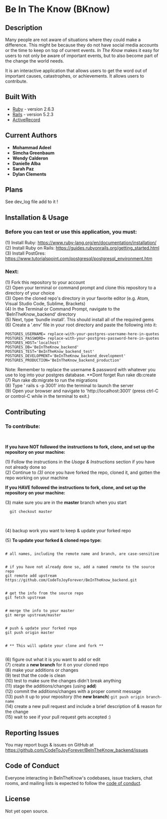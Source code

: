 # Be In The Know (BKnow)

## Description
Many people are not aware of situations where they could make a difference. This might be because they do not have social media accounts or the time to keep on top of current events. *In The Know* makes it easy for users to not only be aware of important events, but to also become part of the change the world needs.

It is an interactive application that allows users to get the word out of important causes, catastrophes, or achievements. It allows users to contribute.

## Built With

* [Ruby](https://www.ruby-lang.org/en/) - version 2.6.3
* [Rails](https://guides.rubyonrails.org/) - version 5.2.3
* [ActiveRecord](https://guides.rubyonrails.org/active_record_basics.html)


## Current Authors

* **Mohammad Adeel**
* **Simcha Greenbaum**
* **Wendy Calderon**
* **Danielle Alba**
* **Sarah Paz**
* **Dylan Clements**



## Plans
See dev_log file add to it !

## Installation & Usage

### Before you can test or use this application, you must:

(1) Install Ruby: https://www.ruby-lang.org/en/documentation/installation/ <br />
(2) Install Ruby on Rails: https://guides.rubyonrails.org/getting_started.html <br />
(3) Install PostGres: https://www.tutorialspoint.com/postgresql/postgresql_environment.htm <br />

### Next:

(1) Fork this repository to your account <br />
(2) Open your terminal or command prompt and clone this repository to a directory of your choice <br />
(3) Open the cloned repo's directory in your favorite editor (e.g. Atom, Visual Studio Code, Sublime, Brackets) <br />
(4) In the Terminal or Command Prompt, navigate to the 'BeInTheKnow_backend' directory <br />
(5) Next, type 'bundle install'. This should install all of the required gems <br />
(6) Create a '.env' file in your root directory and paste the following into it:

```
POSTGRES_USERNAME= replace-with-your-postgres-username-here-in-quotes
POSTGRES_PASSWORD= replace-with-your-postgres-password-here-in-quotes
POSTGRES_HOST='localhost'
POSTGRES_DB='BeInTheKnow_backend'
POSTGRES_TEST='BeInTheKnow_backend_test'
POSTGRES_DEVELOPMENT='BeInTheKnow_backend_development'
POSTGRES_PRODUCTION='BeInTheKnow_backend_production'
```

Note: Remember to replace the username & password with whatever you use to log into your postgres database.
**Dont forget Run rake db:create 
(7) Run rake db:migrate to run the migrations <br />
(8) Type ' rails s -p 3001' into the terminal to launch the server <br />
(9) Open your browser and navigate to 'http://localhost:3001' (press ctrl-C or control-C while in the terminal to exit.)<br />

## Contributing

### To contribute: <br />
<br />

**If you have NOT followed the instructions to fork, clone, and set up the repository on your machine:**

(1) Follow the instructions in the *Usage & Instructions* section if you have not already done so <br />
(2) Continue to *(3)* once you have forked the repo, cloned it, and gotten the repo working on your machine <br />


**If you HAVE followed the instructions to fork, clone, and set up the repository on your machine:**

(3) make sure you are in the **master** branch when you start<br />
```
  git checkout master
```
<br />

(4) backup work you want to keep & update your forked repo<br />

(5) **To update your forked & cloned repo type:**


 ```

 # all names, including the remote name and branch, are case-sensitive


 # if you have not already done so, add a named remote to the source repo
 git remote add upstream https://github.com/CodeToJoyForever/BeInTheKnow_backend.git


 # get the info from the source repo
 git fetch upstream


 # merge the info to your master
 git merge upstream/master


 # push & update your forked repo
 git push origin master


 # ** This will update your clone and fork **


 ```


(6) figure out what it is you want to add or edit <br />
(7) create a **new branch** for it on your cloned repo <br />
(8) make your additions or changes <br />
(9) test that the code is clean <br />
(10) test to make sure the changes didn't break anything <br />
(11) stage the additions/changes (using **add**) <br />
(12) commit the additions/changes with a proper commit message <br />
(13) push it up to your repository (the **new branch**) ```git push origin branch-name``` <br />
(14) create a new pull request and include a brief description of & reason for the change <br />
(15) wait to see if your pull request gets accepted :) <br />

## Reporting Issues

You may report bugs & issues on GitHub at https://github.com/CodeToJoyForever/BeInTheKnow_backend/issues

## Code of Conduct

Everyone interacting in BeInTheKnow's codebases, issue trackers, chat rooms, and mailing lists is expected to follow the [code of conduct](https://github.com/CodeToJoyForever/BeInTheKnow_backend/blob/master/CODE_OF_CONDUCT.md).

## License
Not yet open source.
